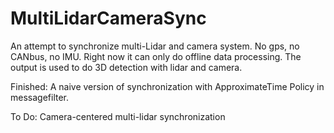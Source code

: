 # MultiLidarCameraSync
An attempt to synchronize multi-Lidar and camera system. No gps, no CANbus, no IMU.
Right now it can only do offline data processing. 
The output is used to do 3D detection with lidar and camera.

Finished: A naive version of synchronization with ApproximateTime Policy in messagefilter.  

To Do: Camera-centered multi-lidar synchronization
